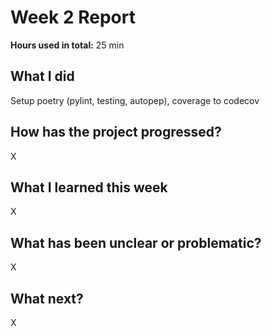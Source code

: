 # Week 2 Report

**Hours used in total:** 25 min

## What I did

Setup poetry (pylint, testing, autopep), coverage to codecov

## How has the project progressed?

X

## What I learned this week

X

## What has been unclear or problematic?

X

## What next?

X
